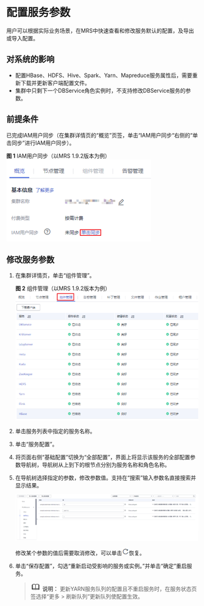 # 配置服务参数<a name="mrs_01_0204"></a>

用户可以根据实际业务场景，在MRS中快速查看和修改服务默认的配置，及导出或导入配置。

## 对系统的影响<a name="section43521686191035"></a>

-   配置HBase、HDFS、Hive、Spark、Yarn、Mapreduce服务属性后，需要重新下载并更新客户端配置文件。
-   集群中只剩下一个DBService角色实例时，不支持修改DBService服务的参数。

## 前提条件<a name="section19851821141510"></a>

已完成IAM用户同步（在集群详情页的“概览”页签，单击“IAM用户同步“右侧的“单击同步”进行IAM用户同步）。

**图 1**  IAM用户同步（以MRS 1.9.2版本为例）<a name="zh-cn_topic_0173397554_zh-cn_topic_0173397446_fig147531617121511"></a>  
![](figures/IAM用户同步（以MRS-1-9-2版本为例）-16.png "IAM用户同步（以MRS-1-9-2版本为例）-16")

## 修改服务参数<a name="section3663617191025"></a>

1.  在集群详情页，单击“组件管理”。

    **图 2**  组件管理（以MRS 1.9.2版本为例）<a name="fig16960192962813"></a>  
    ![](figures/组件管理（以MRS-1-9-2版本为例）.png "组件管理（以MRS-1-9-2版本为例）")

2.  单击服务列表中指定的服务名称。
3.  单击“服务配置”。
4.  将页面右侧“基础配置”切换为“全部配置”，界面上将显示该服务的全部配置参数导航树，导航树从上到下的根节点分别为服务名称和角色名称。
5.  在导航树选择指定的参数，修改参数值。支持在“搜索”输入参数名直接搜索并显示结果。

    ![](figures/4-21-4-修改参数.png)

    修改某个参数的值后需要取消修改，可以单击![](figures/icon_mrs_pre_undo.png)恢复。

6.  单击“保存配置”，勾选“重新启动受影响的服务或实例。”并单击“确定”重启服务。

    >![](public_sys-resources/icon-note.gif) **说明：** 
    >更新YARN服务队列的配置且不重启服务时，在服务状态页签选择“更多 \> 刷新队列”更新队列使配置生效。



